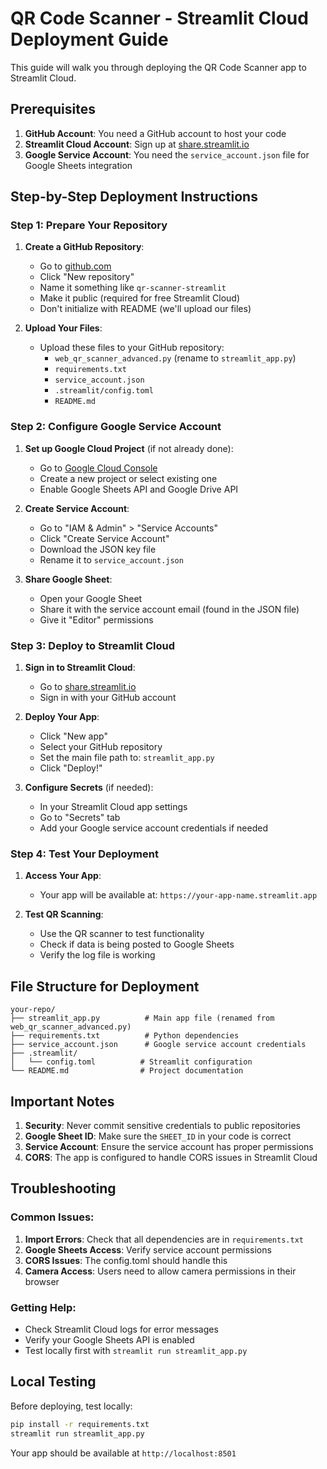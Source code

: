 # QR Code Scanner - Streamlit Cloud Deployment Guide

This guide will walk you through deploying the QR Code Scanner app to Streamlit Cloud.

## Prerequisites

1. **GitHub Account**: You need a GitHub account to host your code
2. **Streamlit Cloud Account**: Sign up at [share.streamlit.io](https://share.streamlit.io)
3. **Google Service Account**: You need the `service_account.json` file for Google Sheets integration

## Step-by-Step Deployment Instructions

### Step 1: Prepare Your Repository

1. **Create a GitHub Repository**:
   - Go to [github.com](https://github.com)
   - Click "New repository"
   - Name it something like `qr-scanner-streamlit`
   - Make it public (required for free Streamlit Cloud)
   - Don't initialize with README (we'll upload our files)

2. **Upload Your Files**:
   - Upload these files to your GitHub repository:
     - `web_qr_scanner_advanced.py` (rename to `streamlit_app.py`)
     - `requirements.txt`
     - `service_account.json`
     - `.streamlit/config.toml`
     - `README.md`

### Step 2: Configure Google Service Account

1. **Set up Google Cloud Project** (if not already done):
   - Go to [Google Cloud Console](https://console.cloud.google.com)
   - Create a new project or select existing one
   - Enable Google Sheets API and Google Drive API

2. **Create Service Account**:
   - Go to "IAM & Admin" > "Service Accounts"
   - Click "Create Service Account"
   - Download the JSON key file
   - Rename it to `service_account.json`

3. **Share Google Sheet**:
   - Open your Google Sheet
   - Share it with the service account email (found in the JSON file)
   - Give it "Editor" permissions

### Step 3: Deploy to Streamlit Cloud

1. **Sign in to Streamlit Cloud**:
   - Go to [share.streamlit.io](https://share.streamlit.io)
   - Sign in with your GitHub account

2. **Deploy Your App**:
   - Click "New app"
   - Select your GitHub repository
   - Set the main file path to: `streamlit_app.py`
   - Click "Deploy!"

3. **Configure Secrets** (if needed):
   - In your Streamlit Cloud app settings
   - Go to "Secrets" tab
   - Add your Google service account credentials if needed

### Step 4: Test Your Deployment

1. **Access Your App**:
   - Your app will be available at: `https://your-app-name.streamlit.app`

2. **Test QR Scanning**:
   - Use the QR scanner to test functionality
   - Check if data is being posted to Google Sheets
   - Verify the log file is working

## File Structure for Deployment

```
your-repo/
├── streamlit_app.py          # Main app file (renamed from web_qr_scanner_advanced.py)
├── requirements.txt          # Python dependencies
├── service_account.json      # Google service account credentials
├── .streamlit/
│   └── config.toml          # Streamlit configuration
└── README.md                # Project documentation
```

## Important Notes

1. **Security**: Never commit sensitive credentials to public repositories
2. **Google Sheet ID**: Make sure the `SHEET_ID` in your code is correct
3. **Service Account**: Ensure the service account has proper permissions
4. **CORS**: The app is configured to handle CORS issues in Streamlit Cloud

## Troubleshooting

### Common Issues:

1. **Import Errors**: Check that all dependencies are in `requirements.txt`
2. **Google Sheets Access**: Verify service account permissions
3. **CORS Issues**: The config.toml should handle this
4. **Camera Access**: Users need to allow camera permissions in their browser

### Getting Help:

- Check Streamlit Cloud logs for error messages
- Verify your Google Sheets API is enabled
- Test locally first with `streamlit run streamlit_app.py`

## Local Testing

Before deploying, test locally:

```bash
pip install -r requirements.txt
streamlit run streamlit_app.py
```

Your app should be available at `http://localhost:8501` 